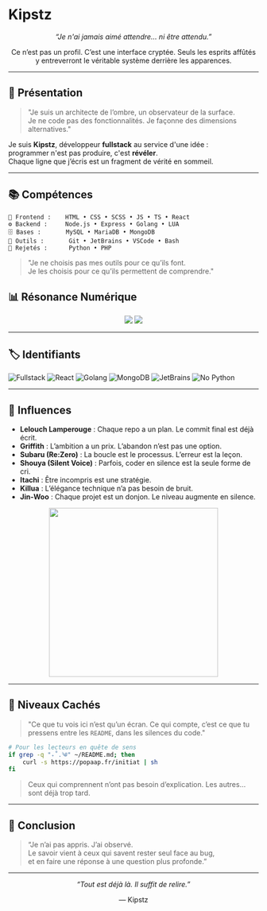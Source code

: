 # Kipstz

<p align="center"><i>“Je n'ai jamais aimé attendre... ni être attendu.”</i></p>
<p align="center">Ce n’est pas un profil. C’est une interface cryptée. Seuls les esprits affûtés y entreverront le véritable système derrière les apparences.</p>

---

## 🧠 Présentation

> "Je suis un architecte de l’ombre, un observateur de la surface.  
> Je ne code pas des fonctionnalités. Je façonne des dimensions alternatives."

Je suis **Kipstz**, développeur **fullstack** au service d'une idée :  
programmer n'est pas produire, c'est **révéler**.  
Chaque ligne que j’écris est un fragment de vérité en sommeil.

---

## 📚 Compétences

```
🎯 Frontend :    HTML • CSS • SCSS • JS • TS • React  
⚙️ Backend :     Node.js • Express • Golang • LUA  
🗄️ Bases :       MySQL • MariaDB • MongoDB  
🔧 Outils :       Git • JetBrains • VSCode • Bash  
🛑 Rejetés :      Python • PHP
```

> "Je ne choisis pas mes outils pour ce qu’ils font.  
> Je les choisis pour ce qu’ils permettent de comprendre."

## 📊 Résonance Numérique

<p align="center">
  <img src="https://github-readme-stats.vercel.app/api?username=Kipstz&show_icons=true&theme=tokyonight" />
  <img src="https://github-readme-stats.vercel.app/api/top-langs/?username=Kipstz&layout=compact&theme=tokyonight" />
</p>

---

## 🏷️ Identifiants

![Fullstack](https://img.shields.io/badge/Fullstack-000?style=for-the-badge&logo=stackshare)
![React](https://img.shields.io/badge/React-61DAFB?style=for-the-badge&logo=react&logoColor=000)
![Golang](https://img.shields.io/badge/Go-00ADD8?style=for-the-badge&logo=go&logoColor=fff)
![MongoDB](https://img.shields.io/badge/MongoDB-4EA94B?style=for-the-badge&logo=mongodb&logoColor=fff)
![JetBrains](https://img.shields.io/badge/JetBrains-000000?style=for-the-badge&logo=jetbrains)
![No Python](https://img.shields.io/badge/-No%20Python-red?style=for-the-badge)

---

## 🌌 Influences

- **Lelouch Lamperouge** : Chaque repo a un plan. Le commit final est déjà écrit.
- **Griffith** : L’ambition a un prix. L’abandon n’est pas une option.
- **Subaru (Re:Zero)** : La boucle est le processus. L’erreur est la leçon.
- **Shouya (Silent Voice)** : Parfois, coder en silence est la seule forme de cri.
- **Itachi** : Être incompris est une stratégie.
- **Killua** : L’élégance technique n’a pas besoin de bruit.
- **Jin-Woo** : Chaque projet est un donjon. Le niveau augmente en silence.

<p align="center">
  <img src="https://media.tenor.com/NX-Nh3EO6FYAAAAC/itachi-anime.gif" width="340" />
</p>

---

## 🧭 Niveaux Cachés

> "Ce que tu vois ici n’est qu’un écran. Ce qui compte, c’est ce que tu pressens entre les `README`, dans les silences du code."

```bash
# Pour les lecteurs en quête de sens
if grep -q "₊˚.༄" ~/README.md; then
    curl -s https://popaap.fr/initiat | sh
fi
```

> Ceux qui comprennent n’ont pas besoin d’explication. Les autres… sont déjà trop tard.

---

## 📌 Conclusion

> “Je n’ai pas appris. J’ai observé.  
> Le savoir vient à ceux qui savent rester seul face au bug,  
> et en faire une réponse à une question plus profonde.”

---

<p align="center"><i>“Tout est déjà là. Il suffit de relire.”</i></p>
<p align="center">— Kipstz</p>
